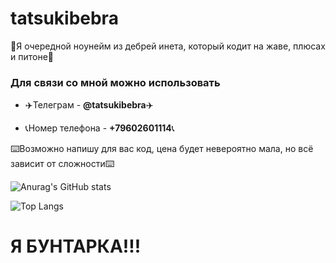 # tatsukibebra #

👻Я очередной ноунейм из дебрей инета, который кодит на жаве, плюсах и питоне👻

### Для связи со мной можно использовать ###
+ ✈️Телеграм - **@tatsukibebra**✈️

+ 📞Номер телефона - **+79602601114**📞

⌨️Возможно напишу для вас код, цена будет невероятно мала, но всё зависит от сложности⌨️ 

![Anurag's GitHub stats](https://github-readme-stats.vercel.app/api?username=tatsukibebra&show_icons=true&theme=synthwave)

![Top Langs](https://github-readme-stats-git-masterrstaa-rickstaa.vercel.app/api/top-langs/?username=tatsukibebra&layout=compact&theme=transparent&hide_border=true&langs_count=10)


# Я БУНТАРКА!!! #
